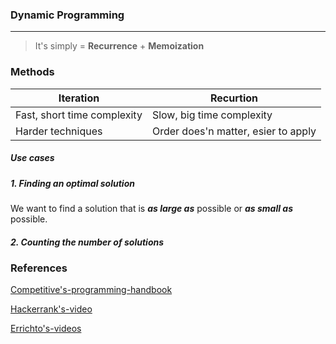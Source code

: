 ### Dynamic Programming
___

> It's simply = **Recurrence** + **Memoization**

### Methods
Iteration | Recurtion |
--- | --- |
Fast, short time complexity| Slow, big time complexity |
Harder techniques | Order does'n matter, esier to apply|

##### Use cases
##### 1. Finding an optimal solution
We want to find a solution that is ***as large as*** possible or ***as small as*** possible.
##### 2. Counting the number of solutions

### References
[Competitive's-programming-handbook](https://cses.fi/book.pdf)

[Hackerrank's-video](https://www.youtube.com/watch?v=P8Xa2BitN3I&t=260s)

[Errichto's-videos](https://www.youtube.com/watch?v=YBSt1jYwVfU&list=PLl0KD3g-oDOGJUdmhFk19LaPgrfmAGQfo)
